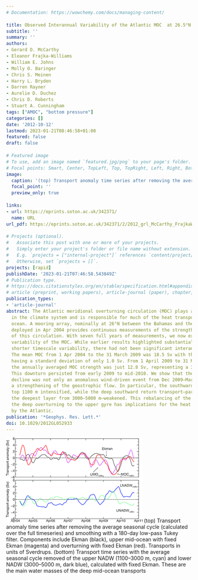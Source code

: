 ```yaml
---
# Documentation: https://wowchemy.com/docs/managing-content/

title: Observed Interannual Variability of the Atlantic MOC  at 26.5°N
subtitle: ''
summary: ''
authors:
- Gerard D. McCarthy
- Eleanor Frajka-Williams
- William E. Johns
- Molly O. Baringer
- Chris S. Meinen
- Harry L. Bryden
- Darren Rayner
- Aurelie D. Duchez
- Chris D. Roberts
- Stuart A. Cunningham
tags: ["AMOC", "bottom pressure"]
categories: []
date: '2012-10-12'
lastmod: 2023-01-21T08:46:58+01:00
featured: false
draft: false

# Featured image
# To use, add an image named `featured.jpg/png` to your page's folder.
# Focal points: Smart, Center, TopLeft, Top, TopRight, Left, Right, BottomLeft, Bottom, BottomRight.
image:
  caption: '(top) Transport anomaly time series after removing the average seasonal cycle (calculated over the full timeseries) and smoothing with a 180-day low-pass Tukey filter. Components include Ekman (black), upper mid-ocean with fixed Ekman (magenta) and overturning with fixed Ekman (red). Transports in units of Sverdrups. (bottom) Transport time series with the average seasonal cycle removed of the upper NADW (1100–3000 m, cyan) and lower NADW (3000–5000 m, dark blue), calculated with fixed Ekman. These are the main water masses of the deep mid-ocean transports.'
  focal_point: ''
  preview_only: true

links:
- url: https://eprints.soton.ac.uk/342371/
  name: URL
url_pdf: https://eprints.soton.ac.uk/342371/2/2012_grl_McCarthy_FrajkaWilliams_Observed_interannual_varability_amoc.pdf

# Projects (optional).
#   Associate this post with one or more of your projects.
#   Simply enter your project's folder or file name without extension.
#   E.g. `projects = ["internal-project"]` references `content/project/deep-learning/index.md`.
#   Otherwise, set `projects = []`.
projects: [rapid]
publishDate: '2023-01-21T07:46:58.543849Z'
# Publication type.
# https://docs.citationstyles.org/en/stable/specification.html#appendix-iii-types
# article (preprint, working papers), article-journal (paper), chapter, dataset, document (catch all), motion_picture (video), post (post on online forum), post-weblog (post on blog), report (technical report, with container-title for chapter within larger report), software, thesis, citation-key (bibtex key) or citation-label (Ferr78, formatted as output label), doi, event-title (name of event), event-place (geographic location), keyword, language (e.g., en or de), license (copyright information), note (descriptive note), publisher, title, t
publication_types:
- 'article-journal'
abstract: The Atlantic meridional overturning circulation (MOC) plays a critical role
  in the climate system and is responsible for much of the heat transported by the
  ocean. A mooring array, nominally at 26°N between the Bahamas and the Canary Islands,
  deployed in Apr 2004 provides continuous measurements of the strength and variability
  of this circulation. With seven full years of measurements, we now examine the interannual
  variability of the MOC. While earlier results highlighted substantial seasonal and
  shorter timescale variability, there had not been significant interannual variability.
  The mean MOC from 1 Apr 2004 to the 31 March 2009 was 18.5 Sv with the annual means
  having a standard deviation of only 1.0 Sv. From 1 April 2009 to 31 March 2010,
  the annually averaged MOC strength was just 12.8 Sv, representing a 30% decline.
  This downturn persisted from early 2009 to mid-2010. We show that the cause of the
  decline was not only an anomalous wind-driven event from Dec 2009–Mar 2010 but also
  a strengthening of the geostrophic flow. In particular, the southward flow in the
  top 1100 m intensified, while the deep southward return transport—particularly in
  the deepest layer from 3000–5000 m—weakened. This rebalancing of the transport from
  the deep overturning to the upper gyre has implications for the heat transported
  by the Atlantic.
publication: '*Geophys. Res. Lett.*'
doi: 10.1029/2012GL052933
---
```


![figure](featured.png)
(top) Transport anomaly time series after removing the average seasonal cycle (calculated over the full timeseries) and smoothing with a 180-day low-pass Tukey filter. Components include Ekman (black), upper mid-ocean with fixed Ekman (magenta) and overturning with fixed Ekman (red). Transports in units of Sverdrups. (bottom) Transport time series with the average seasonal cycle removed of the upper NADW (1100–3000 m, cyan) and lower NADW (3000–5000 m, dark blue), calculated with fixed Ekman. These are the main water masses of the deep mid-ocean transports
